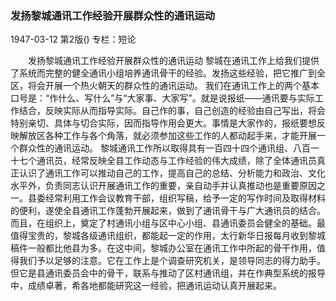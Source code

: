 ### 发扬黎城通讯工作经验开展群众性的通讯运动

1947-03-12
第2版()
专栏：短论

　　发扬黎城通讯工作经验开展群众性的通讯运动
    黎城在通讯工作上给我们提供了系统而完整的健全通讯小组培养通讯骨干的经验。发扬这些经验，把它推广到全区，将会开展一个热火朝天的群众性的通讯运动。
    我们在通讯工作上的两个基本口号是：“作什么、写什么”与“大家事、大家写”。就是说报纸——通讯要与实际工作结合，反映实际从而指导实际。自己作的事，自己创造的经验由自己写出，将会特别亲切、具体与切合实际，因而指导作用会更大。事情是大家作的，报纸要想反映解放区各种工作与各个角落，就必须参加这些工作的人都动起手来，才能开展一个群众性的通讯运动。
    黎城通讯工作所以取得具有一百四十四个通讯组、八百一十七个通讯员，经常反映全县工作动态与工作经验的伟大成绩，除了全体通讯员真正认识了通讯工作可以推动自己的工作，提高自己的总结、分析能力和政治、文化水平外，负责同志认识开展通讯工作的重要，亲自动手并认真推动也是重要原因之一。县委经常利用工作会议教育干部，组织写稿，给予一定的写作时间及取得材料的便利，遂使全县通讯工作蓬勃开展起来，做到了通讯骨干与广大通讯员的结合。而且，在组织上，奠定了村通讯小组与区中心小组、县通讯委员会健全的基础。最值得宝贵的，黎城各级通讯组织，都能起一定的作用，太行新华日报每月收到黎城稿件一般都比他县为多。在这中间，黎城办公室在通讯工作中所起的骨干作用，值得我们予以足够的注意。它在工作上是个调查研究机关，是领导同志的得力助手。但它是县通讯委员会中的骨干，联系与推动了区村通讯组，并在作典型系统的报导中，成绩卓著，希各地都能研究这一经验，把通讯运动认真开展起来。
